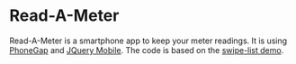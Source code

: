# Read-A-Meter
Read-A-Meter is a smartphone app to keep your meter readings. It is using [PhoneGap](http://phonegap.com/) and [JQuery Mobile](https://jquerymobile.com).
The code is based on the [swipe-list demo](http://demos.jquerymobile.com/1.4.5/swipe-list).
